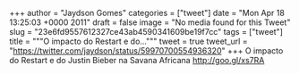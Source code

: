 
+++
author = "Jaydson Gomes"
categories = ["tweet"]
date = "Mon Apr 18 13:25:03 +0000 2011"
draft = false
image = "No media found for this Tweet"
slug = "23e6fd9557612327ce43ab4590341609be19f7cc"
tags = ["tweet"]
title = """O impacto do Restart e do..."""
tweet = true
tweet_url = "https://twitter.com/jaydson/status/59970700554936320"
+++
O impacto do Restart e do Justin Bieber na Savana Africana http://goo.gl/xs7RA
